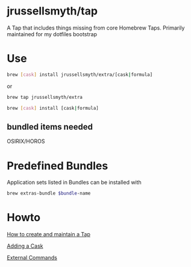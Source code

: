 # jrussellsmyth/tap
A Tap that includes things missing from core Homebrew Taps.
Primarily maintained for my dotfiles bootstrap

# Use
```bash
brew [cask] install jrussellsmyth/extra/[cask|formula]
```

or

```bash
brew tap jrussellsmyth/extra

brew [cask] install [cask|formula]
```


## bundled items needed
OSIRIX/HOROS
# Predefined Bundles
Application sets listed in Bundles can be installed with

```bash
brew extras-bundle $bundle-name
```

# Howto
[How to create and maintain a Tap](https://github.com/Homebrew/brew/blob/master/docs/How-to-Create-and-Maintain-a-Tap.md)

[Adding a Cask](https://github.com/Homebrew/homebrew-cask/blob/master/doc/development/adding_a_cask.md)

[External Commands](https://github.com/Homebrew/brew/blob/master/docs/External-Commands.md)
